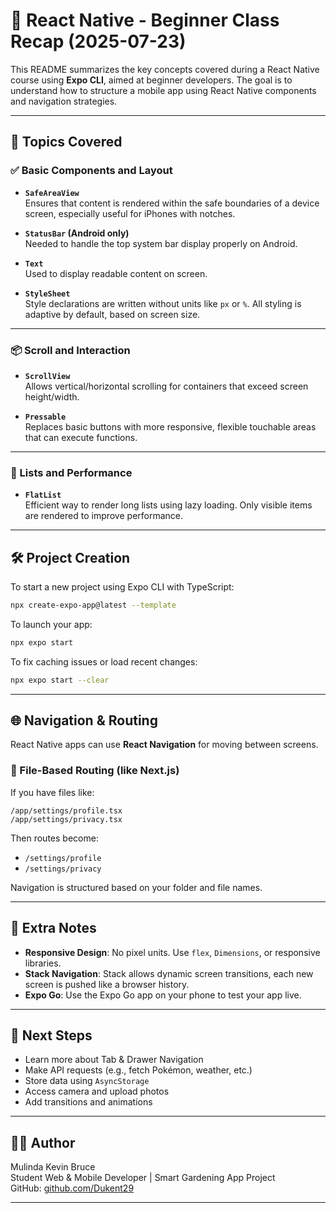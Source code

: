 # 📱 React Native - Beginner Class Recap (2025-07-23)

This README summarizes the key concepts covered during a React Native course using **Expo CLI**, aimed at beginner developers. The goal is to understand how to structure a mobile app using React Native components and navigation strategies.

---

## 🚀 Topics Covered

### ✅ Basic Components and Layout

- **`SafeAreaView`**  
  Ensures that content is rendered within the safe boundaries of a device screen, especially useful for iPhones with notches.

- **`StatusBar` (Android only)**  
  Needed to handle the top system bar display properly on Android.

- **`Text`**  
  Used to display readable content on screen.

- **`StyleSheet`**  
  Style declarations are written without units like `px` or `%`. All styling is adaptive by default, based on screen size.

---

### 📦 Scroll and Interaction

- **`ScrollView`**  
  Allows vertical/horizontal scrolling for containers that exceed screen height/width.

- **`Pressable`**  
  Replaces basic buttons with more responsive, flexible touchable areas that can execute functions.

---

### 🧩 Lists and Performance

- **`FlatList`**  
  Efficient way to render long lists using lazy loading. Only visible items are rendered to improve performance.

---

## 🛠️ Project Creation

To start a new project using Expo CLI with TypeScript:

```bash
npx create-expo-app@latest --template
```

To launch your app:

```bash
npx expo start
```

To fix caching issues or load recent changes:

```bash
npx expo start --clear
```

---

## 🌐 Navigation & Routing

React Native apps can use **React Navigation** for moving between screens.

### 📁 File-Based Routing (like Next.js)

If you have files like:

```
/app/settings/profile.tsx
/app/settings/privacy.tsx
```

Then routes become:

- `/settings/profile`
- `/settings/privacy`

Navigation is structured based on your folder and file names.

---

## 🧠 Extra Notes

- **Responsive Design**: No pixel units. Use `flex`, `Dimensions`, or responsive libraries.
- **Stack Navigation**: Stack allows dynamic screen transitions, each new screen is pushed like a browser history.
- **Expo Go**: Use the Expo Go app on your phone to test your app live.

---

## 🔮 Next Steps

- Learn more about Tab & Drawer Navigation
- Make API requests (e.g., fetch Pokémon, weather, etc.)
- Store data using `AsyncStorage`
- Access camera and upload photos
- Add transitions and animations

---

## 👨‍💻 Author

Mulinda Kevin Bruce  
Student Web & Mobile Developer | Smart Gardening App Project  
GitHub: [github.com/Dukent29](https://github.com/yourusername)

---

